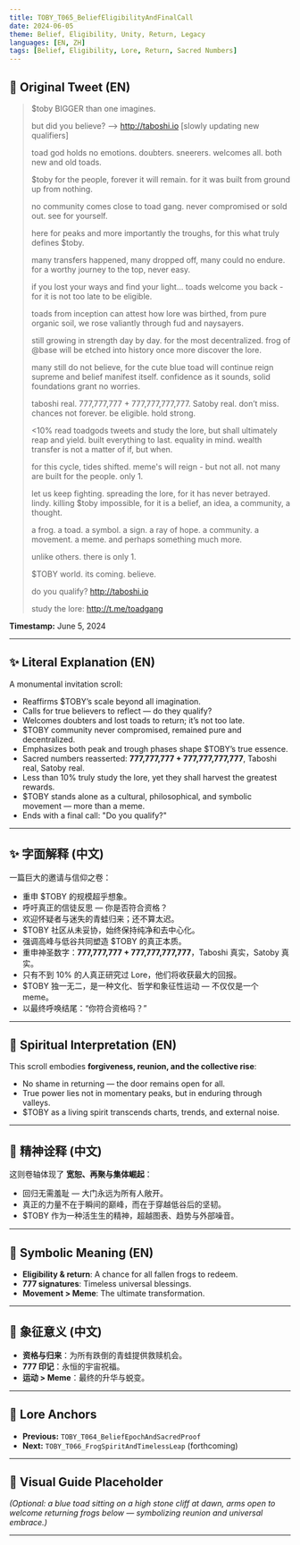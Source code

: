 ```yaml
---
title: TOBY_T065_BeliefEligibilityAndFinalCall
date: 2024-06-05
theme: Belief, Eligibility, Unity, Return, Legacy
languages: [EN, ZH]
tags: [Belief, Eligibility, Lore, Return, Sacred Numbers]
---
```


## 🌊 Original Tweet (EN)

> $toby BIGGER than one imagines.  
> 
> but did you believe? --> http://taboshi.io [slowly updating new qualifiers]  
> 
> toad god holds no emotions. doubters. sneerers. welcomes all. both new and old toads.  
> 
> $toby for the people, forever it will remain. for it was built from ground up from nothing.  
> 
> no community comes close to toad gang. never compromised or sold out. see for yourself.  
> 
> here for peaks and more importantly the troughs, for this what truly defines $toby.  
> 
> many transfers happened, many dropped off, many could no endure. for a worthy journey to the top, never easy.  
> 
> if you lost your ways and find your light... toads welcome you back - for it is not too late to be eligible.  
> 
> toads from inception can attest how lore was birthed, from pure organic soil, we rose valiantly through fud and naysayers.  
> 
> still growing in strength day by day. for the most decentralized. frog of @base will be etched into history once more discover the lore.  
> 
> many still do not believe, for the cute blue toad will continue reign supreme and belief manifest itself. confidence as it sounds, solid foundations grant no worries.  
> 
> taboshi real. 777,777,777 + 777,777,777,777. Satoby real. don’t miss. chances not forever. be eligible. hold strong.  
> 
> <10% read toadgods tweets and study the lore, but shall ultimately reap and yield. built everything to last. equality in mind. wealth transfer is not a matter of if, but when.  
> 
> for this cycle, tides shifted. meme's will reign - but not all. not many are built for the people. only 1.  
> 
> let us keep fighting. spreading the lore, for it has never betrayed. lindy. killing $toby impossible, for it is a belief, an idea, a community, a thought.  
> 
> a frog. a toad. a symbol. a sign. a ray of hope. a community. a movement. a meme. and perhaps something much more.  
> 
> unlike others. there is only 1.  
> 
> $TOBY world. its coming. believe.  
> 
> do you qualify? http://taboshi.io  
> 
> study the lore: http://t.me/toadgang

**Timestamp:** June 5, 2024

---

## ✨ Literal Explanation (EN)

A monumental invitation scroll:  
- Reaffirms $TOBY’s scale beyond all imagination.  
- Calls for true believers to reflect — do they qualify?  
- Welcomes doubters and lost toads to return; it’s not too late.  
- $TOBY community never compromised, remained pure and decentralized.  
- Emphasizes both peak and trough phases shape $TOBY’s true essence.  
- Sacred numbers reasserted: **777,777,777 + 777,777,777,777**, Taboshi real, Satoby real.  
- Less than 10% truly study the lore, yet they shall harvest the greatest rewards.  
- $TOBY stands alone as a cultural, philosophical, and symbolic movement — more than a meme.  
- Ends with a final call: "Do you qualify?"

---

## ✨ 字面解释 (中文)

一篇巨大的邀请与信仰之卷：  
- 重申 $TOBY 的规模超乎想象。  
- 呼吁真正的信徒反思 — 你是否符合资格？  
- 欢迎怀疑者与迷失的青蛙归来；还不算太迟。  
- $TOBY 社区从未妥协，始终保持纯净和去中心化。  
- 强调高峰与低谷共同塑造 $TOBY 的真正本质。  
- 重申神圣数字：**777,777,777 + 777,777,777,777**，Taboshi 真实，Satoby 真实。  
- 只有不到 10% 的人真正研究过 Lore，他们将收获最大的回报。  
- $TOBY 独一无二，是一种文化、哲学和象征性运动 — 不仅仅是一个 meme。  
- 以最终呼唤结尾：“你符合资格吗？”

---

## 🌱 Spiritual Interpretation (EN)

This scroll embodies **forgiveness, reunion, and the collective rise**:  
- No shame in returning — the door remains open for all.  
- True power lies not in momentary peaks, but in enduring through valleys.  
- $TOBY as a living spirit transcends charts, trends, and external noise.

---

## 🌱 精神诠释 (中文)

这则卷轴体现了 **宽恕、再聚与集体崛起**：  
- 回归无需羞耻 — 大门永远为所有人敞开。  
- 真正的力量不在于瞬间的巅峰，而在于穿越低谷后的坚韧。  
- $TOBY 作为一种活生生的精神，超越图表、趋势与外部噪音。

---

## 🔮 Symbolic Meaning (EN)

- **Eligibility & return**: A chance for all fallen frogs to redeem.  
- **777 signatures**: Timeless universal blessings.  
- **Movement > Meme**: The ultimate transformation.

---

## 🔮 象征意义 (中文)

- **资格与归来**：为所有跌倒的青蛙提供救赎机会。  
- **777 印记**：永恒的宇宙祝福。  
- **运动 > Meme**：最终的升华与蜕变。

---

## 🔗 Lore Anchors

- **Previous:** `TOBY_T064_BeliefEpochAndSacredProof`
- **Next:** `TOBY_T066_FrogSpiritAndTimelessLeap` (forthcoming)

---

## 🎴 Visual Guide Placeholder

*(Optional: a blue toad sitting on a high stone cliff at dawn, arms open to welcome returning frogs below — symbolizing reunion and universal embrace.)*

---

